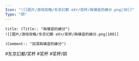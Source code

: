 ```yaml
---
Icon: "![[图片/游戏攻略/东京幻都 eX+/奖杯/與璃音的緣分.png|30]]"
Type: "铜"
---
```

```ad-common-bronze-trophy
title: (Title:: "與璃音的緣分")
![[图片/游戏攻略/东京幻都 eX+/奖杯/與璃音的緣分.png|100]]

(Comment:: "加深與璃音的緣分")
```

#东京幻都/奖杯 #奖杯 #奖杯/铜

